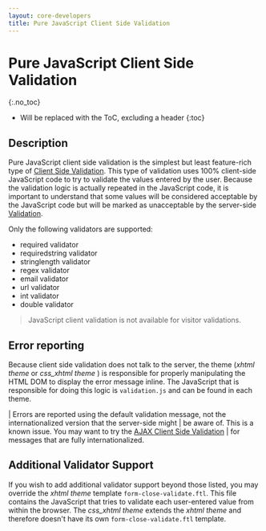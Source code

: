 ```yaml
---
layout: core-developers
title: Pure JavaScript Client Side Validation
---
```


# Pure JavaScript Client Side Validation
{:.no_toc}

* Will be replaced with the ToC, excluding a header
{:toc}

## Description

Pure JavaScript client side validation is the simplest but least feature-rich type of [Client Side Validation](client-side-validation). 
This type of validation uses 100% client-side JavaScript code to try to validate the values entered by the user. 
Because the validation logic is actually repeated in the JavaScript code, it is important to understand that 
some values will be considered acceptable by the JavaScript code but will be marked as unacceptable by the server-side [Validation](validation).

Only the following validators are supported:

* required validator
* requiredstring validator
* stringlength validator
* regex validator
* email validator
* url validator
* int validator
* double validator

> JavaScript client validation is not available for visitor validations.

## Error reporting

Because client side validation does not talk to the server, the theme (_xhtml theme_  or _css_xhtml theme_ ) is responsible 
for properly manipulating the HTML DOM to display the error message inline. The JavaScript that is responsible for doing 
this logic is `validation.js` and can be found in each theme.

| Errors are reported using the default validation message, not the internationalized version that the server-side might 
| be aware of. This is a known issue. You may want to try the [AJAX Client Side Validation](ajax-client-side-validation) 
| for messages that are fully internationalized.

## Additional Validator Support

If you wish to add additional validator support beyond those listed, you may override the _xhtml theme_  template 
`form-close-validate.ftl`. This file contains the JavaScript that tries to validate each user-entered value from within 
the browser. The _css_xhtml theme_  extends the _xhtml theme_  and therefore doesn't have its own `form-close-validate.ftl`
template.

